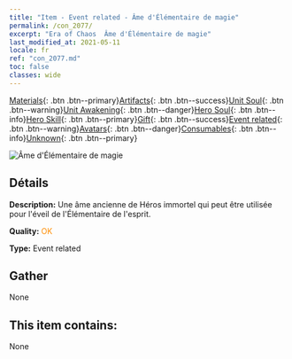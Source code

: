 ```yaml
---
title: "Item - Event related - Âme d'Élémentaire de magie"
permalink: /con_2077/
excerpt: "Era of Chaos  Âme d'Élémentaire de magie"
last_modified_at: 2021-05-11
locale: fr
ref: "con_2077.md"
toc: false
classes: wide
---
```

 [Materials](/ItemsFR/){: .btn .btn--primary}[Artifacts](/ItemsFR/Artifacts/){: .btn .btn--success}[Unit Soul](/ItemsFR/UnitSoul/){: .btn .btn--warning}[Unit Awakening](/ItemsFR/UnitAwakening/){: .btn .btn--danger}[Hero Soul](/ItemsFR/HeroSoul/){: .btn .btn--info}[Hero Skill](/ItemsFR/HeroSkill/){: .btn .btn--primary}[Gift](/ItemsFR/Gift/){: .btn .btn--success}[Event related](/ItemsFR/Events/){: .btn .btn--warning}[Avatars](/ItemsFR/Avatars/){: .btn .btn--danger}[Consumables](/ItemsFR/Consumables/){: .btn .btn--info}[Unknown](/ItemsFR/Unknown/){: .btn .btn--primary}

 ![Âme d'Élémentaire de magie](/images/t/juexing_906.png)

## Détails
 **Description:** Une âme ancienne de Héros immortel qui peut être utilisée pour l'éveil de l'Élémentaire de l'esprit.

 **Quality:** <span style="color: #FF8C00">OK</span>

 **Type:** Event related

## Gather

  None

## This item contains:

  None

